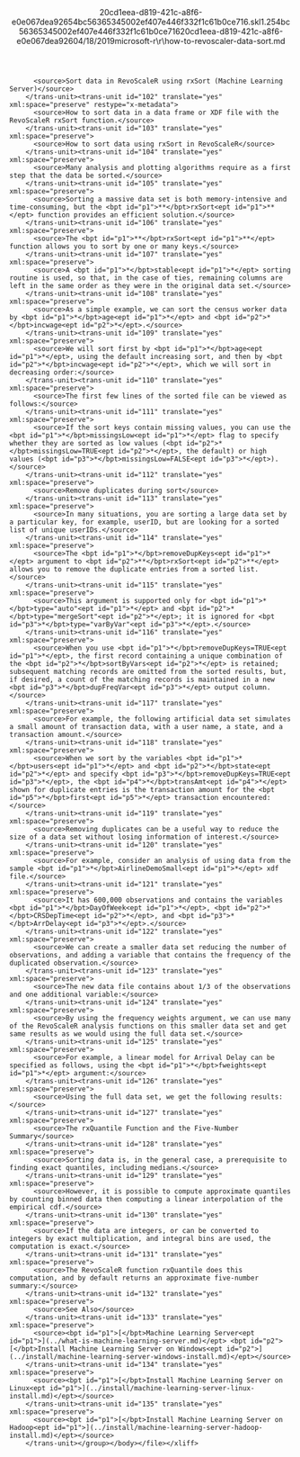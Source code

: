 <?xml version="1.0"?><xliff version="1.2" xmlns="urn:oasis:names:tc:xliff:document:1.2" xmlns:xsi="http://www.w3.org/2001/XMLSchema-instance" xsi:schemaLocation="urn:oasis:names:tc:xliff:document:1.2 xliff-core-1.2-transitional.xsd"><file datatype="xml" original="how-to-revoscaler-data-sort.md" source-language="en-US" target-language="en-US"><header><tool tool-id="mdxliff" tool-name="mdxliff" tool-version="1.0-d1654b2" tool-company="Microsoft" /><xliffext:skl_file_name xmlns:xliffext="urn:microsoft:content:schema:xliffextensions">20cd1eea-d819-421c-a8f6-e0e067dea92654bc56365345002ef407e446f332f1c61b0ce716.skl</xliffext:skl_file_name><xliffext:version xmlns:xliffext="urn:microsoft:content:schema:xliffextensions">1.2</xliffext:version><xliffext:ms.openlocfilehash xmlns:xliffext="urn:microsoft:content:schema:xliffextensions">54bc56365345002ef407e446f332f1c61b0ce716</xliffext:ms.openlocfilehash><xliffext:ms.sourcegitcommit xmlns:xliffext="urn:microsoft:content:schema:xliffextensions">20cd1eea-d819-421c-a8f6-e0e067dea926</xliffext:ms.sourcegitcommit><xliffext:ms.lasthandoff xmlns:xliffext="urn:microsoft:content:schema:xliffextensions">04/18/2019</xliffext:ms.lasthandoff><xliffext:ms.openlocfilepath xmlns:xliffext="urn:microsoft:content:schema:xliffextensions">microsoft-r\r\how-to-revoscaler-data-sort.md</xliffext:ms.openlocfilepath></header><body><group id="content" extype="content"><trans-unit id="101" translate="yes" xml:space="preserve" restype="x-metadata">
          <source>Sort data in RevoScaleR using rxSort (Machine Learning Server)</source>
        </trans-unit><trans-unit id="102" translate="yes" xml:space="preserve" restype="x-metadata">
          <source>How to sort data in a data frame or XDF file with the RevoScaleR rxSort function.</source>
        </trans-unit><trans-unit id="103" translate="yes" xml:space="preserve">
          <source>How to sort data using rxSort in RevoScaleR</source>
        </trans-unit><trans-unit id="104" translate="yes" xml:space="preserve">
          <source>Many analysis and plotting algorithms require as a first step that the data be sorted.</source>
        </trans-unit><trans-unit id="105" translate="yes" xml:space="preserve">
          <source>Sorting a massive data set is both memory-intensive and time-consuming, but the <bpt id="p1">**</bpt>rxSort<ept id="p1">**</ept> function provides an efficient solution.</source>
        </trans-unit><trans-unit id="106" translate="yes" xml:space="preserve">
          <source>The <bpt id="p1">**</bpt>rxSort<ept id="p1">**</ept> function allows you to sort by one or many keys.</source>
        </trans-unit><trans-unit id="107" translate="yes" xml:space="preserve">
          <source>A <bpt id="p1">*</bpt>stable<ept id="p1">*</ept> sorting routine is used, so that, in the case of ties, remaining columns are left in the same order as they were in the original data set.</source>
        </trans-unit><trans-unit id="108" translate="yes" xml:space="preserve">
          <source>As a simple example, we can sort the census worker data by <bpt id="p1">*</bpt>age<ept id="p1">*</ept> and <bpt id="p2">*</bpt>incwage<ept id="p2">*</ept>.</source>
        </trans-unit><trans-unit id="109" translate="yes" xml:space="preserve">
          <source>We will sort first by <bpt id="p1">*</bpt>age<ept id="p1">*</ept>, using the default increasing sort, and then by <bpt id="p2">*</bpt>incwage<ept id="p2">*</ept>, which we will sort in decreasing order:</source>
        </trans-unit><trans-unit id="110" translate="yes" xml:space="preserve">
          <source>The first few lines of the sorted file can be viewed as follows:</source>
        </trans-unit><trans-unit id="111" translate="yes" xml:space="preserve">
          <source>If the sort keys contain missing values, you can use the <bpt id="p1">*</bpt>missingsLow<ept id="p1">*</ept> flag to specify whether they are sorted as low values (<bpt id="p2">*</bpt>missingsLow=TRUE<ept id="p2">*</ept>, the default) or high values (<bpt id="p3">*</bpt>missingsLow=FALSE<ept id="p3">*</ept>).</source>
        </trans-unit><trans-unit id="112" translate="yes" xml:space="preserve">
          <source>Remove duplicates during sort</source>
        </trans-unit><trans-unit id="113" translate="yes" xml:space="preserve">
          <source>In many situations, you are sorting a large data set by a particular key, for example, userID, but are looking for a sorted list of unique userIDs.</source>
        </trans-unit><trans-unit id="114" translate="yes" xml:space="preserve">
          <source>The <bpt id="p1">*</bpt>removeDupKeys<ept id="p1">*</ept> argument to <bpt id="p2">**</bpt>rxSort<ept id="p2">**</ept> allows you to remove the duplicate entries from a sorted list.</source>
        </trans-unit><trans-unit id="115" translate="yes" xml:space="preserve">
          <source>This argument is supported only for <bpt id="p1">*</bpt>type="auto"<ept id="p1">*</ept> and <bpt id="p2">*</bpt>type="mergeSort"<ept id="p2">*</ept>; it is ignored for <bpt id="p3">*</bpt>type="varByVar"<ept id="p3">*</ept>.</source>
        </trans-unit><trans-unit id="116" translate="yes" xml:space="preserve">
          <source>When you use <bpt id="p1">*</bpt>removeDupKeys=TRUE<ept id="p1">*</ept>, the first record containing a unique combination of the <bpt id="p2">*</bpt>sortByVars<ept id="p2">*</ept> is retained; subsequent matching records are omitted from the sorted results, but, if desired, a count of the matching records is maintained in a new <bpt id="p3">*</bpt>dupFreqVar<ept id="p3">*</ept> output column.</source>
        </trans-unit><trans-unit id="117" translate="yes" xml:space="preserve">
          <source>For example, the following artificial data set simulates a small amount of transaction data, with a user name, a state, and a transaction amount.</source>
        </trans-unit><trans-unit id="118" translate="yes" xml:space="preserve">
          <source>When we sort by the variables <bpt id="p1">*</bpt>users<ept id="p1">*</ept> and <bpt id="p2">*</bpt>state<ept id="p2">*</ept> and specify <bpt id="p3">*</bpt>removeDupKeys=TRUE<ept id="p3">*</ept>, the <bpt id="p4">*</bpt>transAmt<ept id="p4">*</ept> shown for duplicate entries is the transaction amount for the <bpt id="p5">*</bpt>first<ept id="p5">*</ept> transaction encountered:</source>
        </trans-unit><trans-unit id="119" translate="yes" xml:space="preserve">
          <source>Removing duplicates can be a useful way to reduce the size of a data set without losing information of interest.</source>
        </trans-unit><trans-unit id="120" translate="yes" xml:space="preserve">
          <source>For example, consider an analysis of using data from the sample <bpt id="p1">*</bpt>AirlineDemoSmall<ept id="p1">*</ept> xdf file.</source>
        </trans-unit><trans-unit id="121" translate="yes" xml:space="preserve">
          <source>It has 600,000 observations and contains the variables <bpt id="p1">*</bpt>DayOfWeek<ept id="p1">*</ept>, <bpt id="p2">*</bpt>CRSDepTime<ept id="p2">*</ept>, and <bpt id="p3">*</bpt>ArrDelay<ept id="p3">*</ept>.</source>
        </trans-unit><trans-unit id="122" translate="yes" xml:space="preserve">
          <source>We can create a smaller data set reducing the number of observations, and adding a variable that contains the frequency of the duplicated observation.</source>
        </trans-unit><trans-unit id="123" translate="yes" xml:space="preserve">
          <source>The new data file contains about 1/3 of the observations and one additional variable:</source>
        </trans-unit><trans-unit id="124" translate="yes" xml:space="preserve">
          <source>By using the frequency weights argument, we can use many of the RevoScaleR analysis functions on this smaller data set and get same results as we would using the full data set.</source>
        </trans-unit><trans-unit id="125" translate="yes" xml:space="preserve">
          <source>For example, a linear model for Arrival Delay can be specified as follows, using the <bpt id="p1">*</bpt>fweights<ept id="p1">*</ept> argument:</source>
        </trans-unit><trans-unit id="126" translate="yes" xml:space="preserve">
          <source>Using the full data set, we get the following results:</source>
        </trans-unit><trans-unit id="127" translate="yes" xml:space="preserve">
          <source>The rxQuantile Function and the Five-Number Summary</source>
        </trans-unit><trans-unit id="128" translate="yes" xml:space="preserve">
          <source>Sorting data is, in the general case, a prerequisite to finding exact quantiles, including medians.</source>
        </trans-unit><trans-unit id="129" translate="yes" xml:space="preserve">
          <source>However, it is possible to compute approximate quantiles by counting binned data then computing a linear interpolation of the empirical cdf.</source>
        </trans-unit><trans-unit id="130" translate="yes" xml:space="preserve">
          <source>If the data are integers, or can be converted to integers by exact multiplication, and integral bins are used, the computation is exact.</source>
        </trans-unit><trans-unit id="131" translate="yes" xml:space="preserve">
          <source>The RevoScaleR function rxQuantile does this computation, and by default returns an approximate five-number summary:</source>
        </trans-unit><trans-unit id="132" translate="yes" xml:space="preserve">
          <source>See Also</source>
        </trans-unit><trans-unit id="133" translate="yes" xml:space="preserve">
          <source><bpt id="p1">[</bpt>Machine Learning Server<ept id="p1">](../what-is-machine-learning-server.md)</ept> <bpt id="p2">[</bpt>Install Machine Learning Server on Windows<ept id="p2">](../install/machine-learning-server-windows-install.md)</ept></source>
        </trans-unit><trans-unit id="134" translate="yes" xml:space="preserve">
          <source><bpt id="p1">[</bpt>Install Machine Learning Server on Linux<ept id="p1">](../install/machine-learning-server-linux-install.md)</ept></source>
        </trans-unit><trans-unit id="135" translate="yes" xml:space="preserve">
          <source><bpt id="p1">[</bpt>Install Machine Learning Server on Hadoop<ept id="p1">](../install/machine-learning-server-hadoop-install.md)</ept></source>
        </trans-unit></group></body></file></xliff>